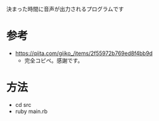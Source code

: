 決まった時間に音声が出力されるプログラムです

# 参考
- https://qiita.com/giiko_/items/2f55972b769ed8f4bb9d
  - 完全コピペ。感謝です。

# 方法
- cd src
- ruby main.rb
